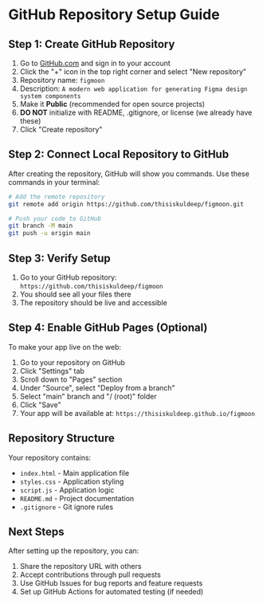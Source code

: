 # GitHub Repository Setup Guide

## Step 1: Create GitHub Repository

1. Go to [GitHub.com](https://github.com) and sign in to your account
2. Click the "+" icon in the top right corner and select "New repository"
3. Repository name: `figmoon`
4. Description: `A modern web application for generating Figma design system components`
5. Make it **Public** (recommended for open source projects)
6. **DO NOT** initialize with README, .gitignore, or license (we already have these)
7. Click "Create repository"

## Step 2: Connect Local Repository to GitHub

After creating the repository, GitHub will show you commands. Use these commands in your terminal:

```bash
# Add the remote repository
git remote add origin https://github.com/thisiskuldeep/figmoon.git

# Push your code to GitHub
git branch -M main
git push -u origin main
```

## Step 3: Verify Setup

1. Go to your GitHub repository: `https://github.com/thisiskuldeep/figmoon`
2. You should see all your files there
3. The repository should be live and accessible

## Step 4: Enable GitHub Pages (Optional)

To make your app live on the web:

1. Go to your repository on GitHub
2. Click "Settings" tab
3. Scroll down to "Pages" section
4. Under "Source", select "Deploy from a branch"
5. Select "main" branch and "/ (root)" folder
6. Click "Save"
7. Your app will be available at: `https://thisiskuldeep.github.io/figmoon`

## Repository Structure

Your repository contains:
- `index.html` - Main application file
- `styles.css` - Application styling
- `script.js` - Application logic
- `README.md` - Project documentation
- `.gitignore` - Git ignore rules

## Next Steps

After setting up the repository, you can:
1. Share the repository URL with others
2. Accept contributions through pull requests
3. Use GitHub Issues for bug reports and feature requests
4. Set up GitHub Actions for automated testing (if needed)
